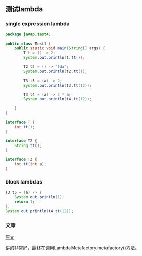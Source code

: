 ## 测试lambda

###  single expression lambda

```java
package javap.test4;

public class Test1 {
    public static void main(String[] args) {
        T t = () -> 2;
        System.out.println(t.tt());

        T2 t2 = () -> "fda";
        System.out.println(t2.tt());

        T3 t3 = (a) -> 2;
        System.out.println(t3.tt(12));

        T3 t4 = (a) -> 2 * a;
        System.out.println(t4.tt(12));

    }
}

interface T {
    int tt();
}

interface T2 {
    String tt();
}

interface T3 {
    int tt(int a);
}
```

### block lambdas

```java
T3 t5 = (a) -> {
    System.out.println(1);
    return 1;
};
System.out.println(t4.tt(12));
```

### 文章

[原文](https://blog.csdn.net/zxhoo/article/details/38387141)

讲的非常好，最终在调用LambdaMetafactory.metafactory()方法。